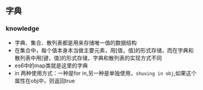 ## 字典

### knowledge
* 字典、集合、散列表都是用来存储唯一值的数据结构
* 在集合中，每个值本身本当做主要元素，用[值，值]的形式存储，而在字典和散列表中用[键，值]的形式存储，字典和散列表的实现方式不同
*  es6中的map类就是这里的字典
*  in 两种使用方式：一种是for in,另一种是单独使用，`shuxing in obj`,如果这个属性在obj中，则返回true